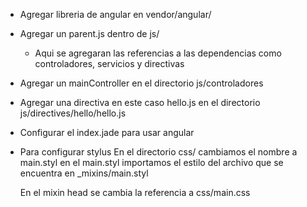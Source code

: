 - Agregar libreria de angular en vendor/angular/
- Agregar un parent.js dentro de js/
	- Aqui se agregaran las referencias a las dependencias como controladores, servicios y directivas
	
- Agregar un mainController en el directorio js/controladores
- Agregar una directiva en este caso hello.js en el directorio js/directives/hello/hello.js
- Configurar el index.jade para usar angular
	

- Para configurar stylus
	En el directorio css/
	cambiamos el nombre a main.styl
	en el main.styl importamos el estilo del archivo que se encuentra en _mixins/main.styl

	En el mixin head se cambia la referencia a css/main.css


